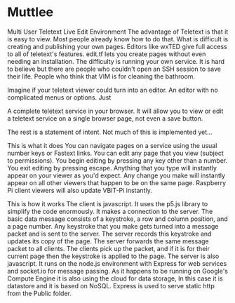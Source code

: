 # Muttlee
Multi User Teletext Live Edit Environment
The advantage of Teletext is that it is easy to view. Most people already know how to do that.
What is difficult is creating and publishing your own pages. Editors like wxTED give full access to all of 
teletext's features. edit.tf lets you create pages without even needing an installation.
The difficulty is running your own service. It is hard to believe but there are people who couldn't 
open an SSH session to save their life. People who think that VIM is for cleaning the bathroom.

Imagine if your teletext viewer could turn into an editor. An editor with no complicated menus or options.
Just 

A complete teletext service in your browser. It will allow you to view or edit a teletext service on a single browser page,
not even a save button.

The rest is a statement of intent. Not much of this is implemented yet...

This is what it does 
You can navigate pages on a service using the usual number keys or Fastext links.
You can edit any page that you view (subject to permissions).
You begin editing by pressing any key other than a number.
You exit editing by pressing escape.
Anything that you type will instantly appear on your viewer as you'd expect.
Any change you make will instantly appear on all other viewers that happen to be on the same page.
Raspberry Pi client viewers will also update VBIT-Pi instantly.

This is how it works
The client is javascript. It uses the p5.js library to simplify the code enormously.
It makes a connection to the server.
The basic data message consists of a keystroke, a row and column position, and a page number.
Any keystroke that you make gets turned into a message packet and is sent to the server.
The server records this keystroke and updates its copy of the page.
The server forwards the same message packet to all clients.
The clients pick up the packet, and if it is for their current page then the keystroke is applied to the page.
The server is also javascript.
It runs on the node.js environment with Express for web services and socket.io for message passing.
As it happens to be running on Google's Compute Engine it is also using the cloud for data storage,
In this case it is datastore and it is based on NoSQL.
Express is used to serve static http from the Public folder.
